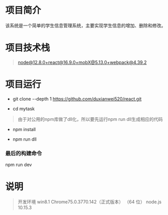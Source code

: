 # 项目简介

该系统是一个简单的学生信息管理系统，主要实现学生信息的增加、删除和修改。

# 项目技术栈

> node@12.8.0+react@16.9.0+mobX@5.13.0+webpack@4.39.2

# 项目运行

* git clone --depth 1 https://github.com/duxianwei520/react.git    

* cd mytask  

> 由于对公用的npm库做了dll化，所以要先运行npm  run dll生成相应的代码  

* npm install  

* npm run dll  

### 最后的构建命令  

npm run dev  

# 说明

> 开发环境 win8.1 Chrome75.0.3770.142（正式版本） （64 位） node.js 10.15.3

